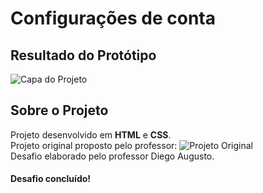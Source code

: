 # Configurações de conta
<h2>Resultado do Protótipo</h2>
<img src="https://i.ibb.co/WgcVHst/Screenshot-1.png" alt="Capa do Projeto" />

<h2>Sobre o Projeto</h2>
<span>Projeto desenvolvido em <strong>HTML</strong> e <strong>CSS</strong>.</span>
<div>
  <span>Projeto original proposto pelo professor:</span>
  <img src="https://uidesigndaily.fra1.digitaloceanspaces.com/uploads/1388/day_1388.png" alt="Projeto Original" />
</div>
<div>
  <span>Desafio elaborado pelo professor Diego Augusto.</span>
</div>
 <h4>Desafio concluído!</h4>
